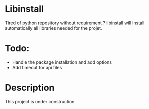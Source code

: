 # Libinstall
Tired of python repository without requirement ? libinstall will install automatically all libraries needed for the projet.

# Todo:

  * Handle the package installation and add options
  * Add timeout for api files 

# Description

  This project is under construction

